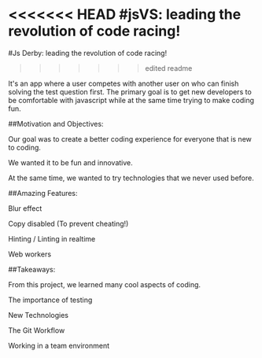 <<<<<<< HEAD
#jsVS: leading the revolution of code racing!
=======
#Js Derby: leading the revolution of code racing!
>>>>>>> edited readme

It's an app where a user competes with another user on who can finish solving the test question first. The primary goal is to get new developers to be comfortable with javascript while at the same time trying to make coding fun.

##Motivation and Objectives:

Our goal was to create a better coding experience for everyone that is new to coding.

We wanted it to be fun and innovative.

At the same time, we wanted to try technologies that we never used before.

##Amazing Features:

Blur effect 

Copy disabled (To prevent cheating!)

Hinting / Linting in realtime

Web workers

##Takeaways:

From this project, we learned many cool aspects of coding.

The importance of testing

New Technologies

The Git Workflow

Working in a team environment

